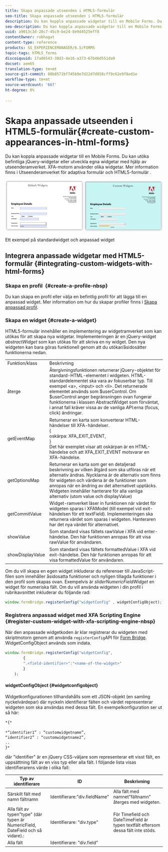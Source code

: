 ```yaml
---
title: Skapa anpassade utseenden i HTML5-formulär
seo-title: Skapa anpassade utseenden i HTML5-formulär
description: Du kan koppla anpassade widgetar till en Mobile Forms. Du kan utöka befintliga jQuery-widgetar eller utveckla egna widgetar.
seo-description: Du kan koppla anpassade widgetar till en Mobile Forms. Du kan utöka befintliga jQuery-widgetar eller utveckla egna widgetar.
uuid: a9013c3d-20c7-45c9-be24-8e9d4525eff8
contentOwner: robhagat
content-type: reference
products: SG_EXPERIENCEMANAGER/6.5/FORMS
topic-tags: hTML5_forms
discoiquuid: 17a86543-30d3-4e16-a373-67b46d551da9
docset: aem65
translation-type: tm+mt
source-git-commit: 80b8571bf745b9e7d22d7d858cff9c62e9f8ed1e
workflow-type: tm+mt
source-wordcount: '667'
ht-degree: 0%

---
```



# Skapa anpassade utseenden i HTML5-formulär{#create-custom-appearances-in-html-forms}

Du kan koppla anpassade widgetar till en Mobile Forms. Du kan utöka befintliga jQuery-widgetar eller utveckla egna widgetar med hjälp av utseenderamverket. XFA-motorn använder olika widgetar. Mer information finns i Utseenderamverket för adaptiva formulär och HTML5-formulär [](/help/forms/using/introduction-widgets.md) .

![Ett exempel på standardwidget och anpassad widget](assets/custom-widgets.jpg)

Ett exempel på standardwidget och anpassad widget

## Integrera anpassade widgetar med HTML5-formulär {#integrating-custom-widgets-with-html-forms}

### Skapa en profil  {#create-a-profile-nbsp}

Du kan skapa en profil eller välja en befintlig profil för att lägga till en anpassad widget. Mer information om hur du skapar profiler finns i [Skapa anpassad profil](/help/forms/using/custom-profile.md).

### Skapa en widget {#create-a-widget}

HTML5-formulär innehåller en implementering av widgetramverket som kan utökas för att skapa nya widgetar. Implementeringen är en jQuery-widget *abstractWidget* som kan utökas för att skriva en ny widget. Den nya widgeten kan bara göras funktionell genom att du utökar/åsidosätter funktionerna nedan.

<table>
 <tbody>
  <tr>
   <td>Funktion/klass</td>
   <td>Beskrivning</td>
  </tr>
  <tr>
   <td>återge</td>
   <td>Återgivningsfunktionen returnerar jQuery-objektet för standard-HTML-elementet i widgeten. HTML-standardelementet ska vara av fokuserbar typ. Till exempel &lt;a&gt;, &lt;input&gt; och &lt;li&gt;. Det returnerade elementet används som $userControl. Om $userControl anger begränsningen ovan fungerar funktionerna i klassen AbstractWidget som förväntat, i annat fall kräver vissa av de vanliga API:erna (focus, click) ändringar. </td>
  </tr>
  <tr>
   <td>getEventMap</td>
   <td>Returnerar en karta som konverterar HTML-händelser till XFA-händelser. <br /> {<br /> oskärpa: XFA_EXIT_EVENT,<br /> }<br /> Det här exemplet visar att oskärpan är en HTML-händelse och att XFA_EXIT_EVENT motsvarar en XFA-händelse. </td>
  </tr>
  <tr>
   <td>getOptionsMap</td>
   <td>Returnerar en karta som ger en detaljerad beskrivning av vilken åtgärd som ska utföras när ett alternativ ändras. Nycklarna är de alternativ som finns för widgeten och värdena är de funktioner som anropas när en ändring av det alternativet upptäcks. Widgeten innehåller hanterare för alla vanliga alternativ (utom value och displayValue)</td>
  </tr>
  <tr>
   <td>getCommitValue</td>
   <td>Widget-ramverket läser in funktionen när värdet för widgeten sparas i XFAModel (till exempel vid exit-händelsen för ett textField). Implementeringen ska returnera värdet som sparas i widgeten. Hanteraren har det nya värdet för alternativet.</td>
  </tr>
  <tr>
   <td>showValue</td>
   <td>Som standard visas fältets rawValue i XFA vid enter-händelse. Den här funktionen anropas för att visa rawValue för användaren. </td>
  </tr>
  <tr>
   <td>showDisplayValue</td>
   <td>Som standard visas fältets formattedValue i XFA vid exit-händelse. Den här funktionen anropas för att visa formattedValue för användaren. </td>
  </tr>
 </tbody>
</table>

Om du vill skapa en egen widget inkluderar du referenser till JavaScript-filen som innehåller åsidosatta funktioner och nyligen tillagda funktioner i den profil som skapas ovan. Exempelvis är *sliderNumericFieldWidget* en widget för numeriska fält. Om du vill använda widgeten i din profil i rubrikavsnittet inkluderar du följande rad:

```javascript
window.formBridge.registerConfig("widgetConfig" , widgetConfigObject);
```

### Registrera anpassad widget med XFA Scripting Engine  {#register-custom-widget-with-xfa-scripting-engine-nbsp}

När den anpassade widgetkoden är klar registrerar du widgeten med skriptmotorn genom att använda `registerConfig`API för [Form Bridge](/help/forms/using/form-bridge-apis.md). WidgetConfigObject används som indata.

```javascript
window.formBridge.registerConfig("widgetConfig",
        {
        ".<field-identifier>":"<name-of-the-widget>"
        }
    );
```

#### widgetConfigObject {#widgetconfigobject}

Widgetkonfigurationen tillhandahålls som ett JSON-objekt (en samling nyckelvärdepar) där nyckeln identifierar fälten och värdet representerar widgeten som ska användas med dessa fält. En exempelkonfiguration ser ut så här:

```
*{*

*“identifier1” : “customwidgetname”,
“identifier2” : “customwidgetname2”,
..
}*
```

där &quot;identifier&quot; är en jQuery CSS-väljare som representerar ett visst fält, en uppsättning fält av en viss typ eller alla fält. I följande lista visas identifierarens värde i olika fall:

| Typ av identifierare | ID | Beskrivning |
|---|---|---|
| Särskilt fält med namn fältnamn | Identifierare:&quot;div.fieldName&quot; | Alla fält med namnet&quot;fältnamn&quot; återges med widgeten. |
| Alla fält av typen&quot;type&quot; (där typen är NumericField, DateField och så vidare).: | Identifierare: &quot;div.type&quot; | För Timefield och DateTimeField är typen textfält eftersom dessa fält inte stöds. |
| Alla fält | Identifierare: &quot;div.field&quot; |  |
